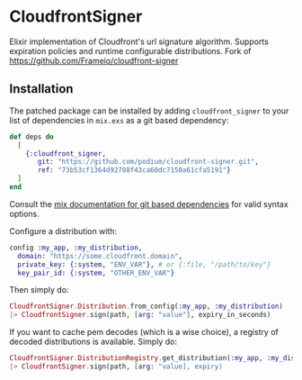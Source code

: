 # CloudfrontSigner

Elixir implementation of Cloudfront's url signature algorithm. Supports expiration policies and
runtime configurable distributions. Fork of https://github.com/Frameio/cloudfront-signer

## Installation

The patched package can be installed
by adding `cloudfront_signer` to your list of dependencies in `mix.exs` as a git based dependency:

```elixir
def deps do
  [
    {:cloudfront_signer,
       git: "https://github.com/podium/cloudfront-signer.git",
       ref: "73b53cf1364d92708f43ca60dc7150a61cfa5191"}
  ]
end
```

Consult the [mix documentation for git based dependencies](https://hexdocs.pm/mix/1.16.0/Mix.Tasks.Deps.html) for valid syntax options.

Configure a distribution with:

```elixir
config :my_app, :my_distribution,
  domain: "https://some.cloudfront.domain",
  private_key: {:system, "ENV_VAR"}, # or {:file, "/path/to/key"}
  key_pair_id: {:system, "OTHER_ENV_VAR"}
```

Then simply do:

```elixir
CloudfrontSigner.Distribution.from_config(:my_app, :my_distribution)
|> CloudfrontSigner.sign(path, [arg: "value"], expiry_in_seconds)
```

If you want to cache pem decodes (which is a wise choice), a registry of decoded distributions is available. Simply do:

```elixir
CloudfrontSigner.DistributionRegistry.get_distribution(:my_app, :my_distribution)
|> CloudfrontSigner.sign(path, [arg: "value], expiry)
```
